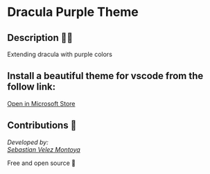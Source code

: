 # Dracula Purple Theme

## Description 👨‍💻

Extending dracula with purple colors

## Install a beautiful theme for vscode from the follow link:

[Open in Microsoft Store](https://marketplace.visualstudio.com/items?itemName=cbasdev.dracula-purple&ssr=false#review-details)

## Contributions 👥

_Developed by:_ \
_[Sebastian Velez Montoya](https://github.com/cbasdev)_


Free and open source 🦄
